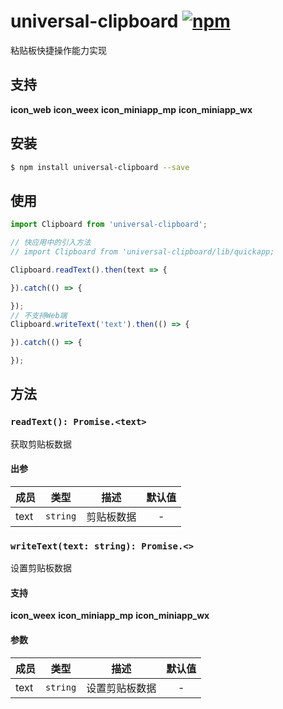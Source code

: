 # universal-clipboard [![npm](https://img.shields.io/npm/v/universal-clipboard.svg)](https://www.npmjs.com/package/universal-clipboard)

粘贴板快捷操作能力实现

## 支持
__icon_web__ __icon_weex__ __icon_miniapp_mp__ __icon_miniapp_wx__

## 安装
```bash
$ npm install universal-clipboard --save
```

## 使用

```javascript
import Clipboard from 'universal-clipboard';

// 快应用中的引入方法
// import Clipboard from 'universal-clipboard/lib/quickapp;

Clipboard.readText().then(text => {

}).catch(() => {

});
// 不支持Web端
Clipboard.writeText('text').then(() => {

}).catch(() => {

});
```

## 方法

### `readText(): Promise.<text>`
获取剪贴板数据

#### 出参
| 成员 | 类型     | 描述       | 默认值 |
| ---- | -------- | ---------- | :----: |
| text | `string` | 剪贴板数据 |   -    |

### `writeText(text: string): Promise.<>`
设置剪贴板数据

#### 支持
__icon_weex__ __icon_miniapp_mp__ __icon_miniapp_wx__

#### 参数
| 成员 | 类型     | 描述           | 默认值 |
| ---- | -------- | -------------- | :----: |
| text | `string` | 设置剪贴板数据 |   -    |
